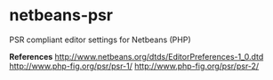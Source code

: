 # netbeans-psr
PSR compliant editor settings for Netbeans (PHP)

**References**
http://www.netbeans.org/dtds/EditorPreferences-1_0.dtd
http://www.php-fig.org/psr/psr-1/
http://www.php-fig.org/psr/psr-2/
